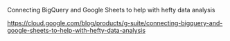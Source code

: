 Connecting BigQuery and Google Sheets to help with hefty data analysis

https://cloud.google.com/blog/products/g-suite/connecting-bigquery-and-google-sheets-to-help-with-hefty-data-analysis